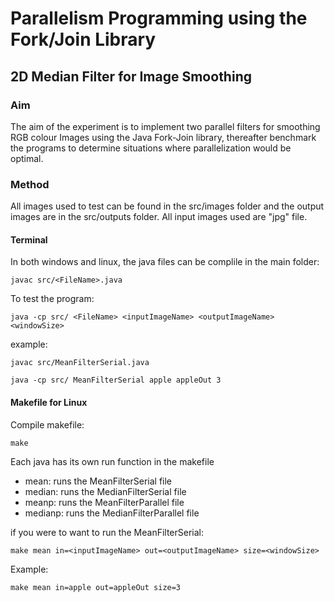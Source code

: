 # Parallelism Programming using the Fork/Join Library
## 2D Median Filter for Image Smoothing

### Aim    
The aim of the experiment is to implement two parallel filters for smoothing RGB colour
Images using the Java Fork-Join library, thereafter benchmark the programs to determine situations where parallelization would be optimal.

### Method

All images used to test can be found in the src/images folder and the output images are in the src/outputs folder. All input images used are "jpg" file.

#### Terminal
In both windows and linux, the java files can be complile in the main folder:

```console
javac src/<FileName>.java
```

To test the program:

```console
java -cp src/ <FileName> <inputImageName> <outputImageName> <windowSize>
```

example:
```console
javac src/MeanFilterSerial.java
```
```console
java -cp src/ MeanFilterSerial apple appleOut 3
```
#### Makefile for Linux

Compile makefile:
```console
make
```
Each java has its own run function in the makefile
- mean: runs the MeanFilterSerial file
- median: runs the MedianFilterSerial file
- meanp: runs the MeanFilterParallel file
- medianp: runs the MedianFilterParallel file

if you were to want to run the MeanFilterSerial:
```console
make mean in=<inputImageName> out=<outputImageName> size=<windowSize>
```
Example:
```console
make mean in=apple out=appleOut size=3
```
